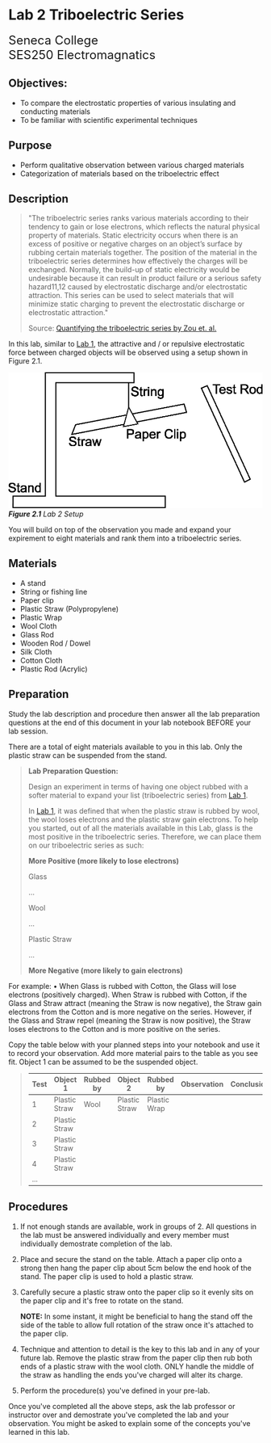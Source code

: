 # Lab 2 Triboelectric Series

<font size="5">
Seneca College</br>
SES250 Electromagnatics
</font>

## Objectives:
- To compare the electrostatic properties of various insulating and conducting materials
- To be familiar with scientific experimental techniques

## Purpose
- Perform qualitative observation between various charged materials
- Categorization of materials based on the triboelectric effect

## Description

>"The triboelectric series ranks various materials according to their tendency to gain or lose electrons, which reflects the natural physical property of materials. Static electricity occurs when there is an excess of positive or negative charges on an object’s surface by rubbing certain materials together. The position of the material in the triboelectric series determines how effectively the charges will be exchanged. Normally, the build-up of static electricity would be undesirable because it can result in product failure or a serious safety hazard11,12 caused by electrostatic discharge and/or electrostatic attraction. This series can be used to select materials that will minimize static charging to prevent the electrostatic discharge or electrostatic attraction."
>
>Source: [Quantifying the triboelectric series by Zou et. al.](https://www.nature.com/articles/s41467-019-09461-x)

In this lab, similar to [Lab 1](lab1.md), the attractive and / or repulsive electrostatic force between charged objects will be observed using a setup shown in Figure 2.1.

![Figure 2.1 Lab 1 Setup](lab1-setup.png)
***Figure 2.1** Lab 2 Setup*

You will build on top of the observation you made and expand your expirement to eight materials and rank them into a triboelectric series.

## Materials
- A stand
- String or fishing line
- Paper clip
- Plastic Straw (Polypropylene)
- Plastic Wrap
- Wool Cloth
- Glass Rod
- Wooden Rod / Dowel
- Silk Cloth
- Cotton Cloth
- Plastic Rod (Acrylic)

## Preparation

Study the lab description and procedure then answer all the lab preparation questions at the end of this document in your lab notebook BEFORE your lab session.

There are a total of eight materials available to you in this lab. Only the plastic straw can be suspended from the stand.

> **Lab Preparation Question:**
>
> Design an experiment in terms of having one object rubbed with a softer material to expand your list (triboelectric series) from [Lab 1](lab1.md).
>
> In [Lab 1](lab1.md), it was defined that when the plastic straw is rubbed by wool, the wool loses electrons and the plastic straw gain electrons. To help you started, out of all the materials available in this Lab, glass is the most positive in the triboelectric series. Therefore, we can place them on our triboelectric series as such:
>
> **More Positive (more likely to lose electrons)**
> 
> Glass
> 
> ...
> 
> Wool
> 
> ...
>
> Plastic Straw
> 
> ...
> 
> **More Negative (more likely to gain electrons)**

For example:
    • When Glass is rubbed with Cotton, the Glass will lose electrons (positively charged). When Straw is rubbed with Cotton, if the Glass and Straw attract (meaning the Straw is now negative), the Straw gain electrons from the Cotton and is more negative on the series. However, if the Glass and Straw repel (meaning the Straw is now positive), the Straw loses electrons to the Cotton and is more positive on the series.

Copy the table below with your planned steps into your notebook and use it to record your observation. Add more material pairs to the table as you see fit. Object 1 can be assumed to be the suspended object.

>
>    |Test|Object 1|Rubbed by|Object 2|Rubbed by|Observation|Conclusion|
>    |---|---|---|---|---|---|---|
>    |1|Plastic Straw|Wool|Plastic Straw|Plastic Wrap|||
>    |2|Plastic Straw||||||
>    |3|Plastic Straw||||||
>    |4|Plastic Straw||||||
>    |...|||||||
>

## Procedures

1. If not enough stands are available, work in groups of 2. All questions in the lab must be answered individually and every member must individually demostrate completion of the lab.
1. Place and secure the stand on the table. Attach a paper clip onto a strong then hang the paper clip about 5cm below the end hook of the stand. The paper clip is used to hold a plastic straw.
1. Carefully secure a plastic straw onto the paper clip so it evenly sits on the paper clip and it's free to rotate on the stand.
    
    **NOTE:** In some instant, it might be beneficial to hang the stand off the side of the table to allow full rotation of the straw once it's attached to the paper clip.

1. Technique and attention to detail is the key to this lab and in any of your future lab. Remove the plastic straw from the paper clip then rub both ends of a plastic straw with the wool cloth. ONLY handle the middle of the straw as handling the ends you've charged will alter its charge.

1. Perform the procedure(s) you've defined in your pre-lab.

Once you've completed all the above steps, ask the lab professor or instructor over and demostrate you've completed the lab and your observation. You might be asked to explain some of the concepts you've learned in this lab.